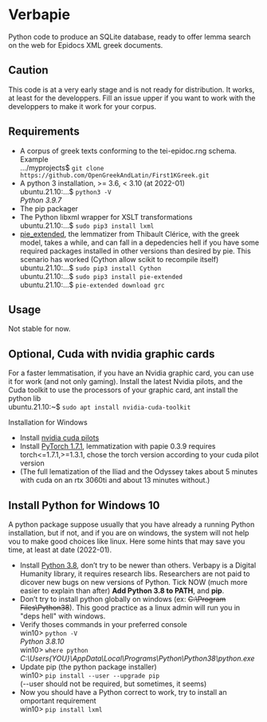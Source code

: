 # Verbapie
 Python code to produce an SQLite database, ready to offer lemma search on the web for Epidocs XML greek documents. 

## Caution

This code is at a very early stage and is not ready for distribution. It works, at least for the developpers. Fill an issue upper if you want to work with the developpers to make it work for your corpus.

## Requirements

* A corpus of greek texts conforming to the tei-epidoc.rng schema. Example
<br>…/myprojects$ `git clone https://github.com/OpenGreekAndLatin/First1KGreek.git`
* A python 3 installation, >= 3.6, < 3.10 (at 2022-01)
<br>ubuntu.21.10:…$ `python3 -V`
<br>_Python 3.9.7_
* The pip packager
* The Python libxml wrapper for XSLT transformations
<br>ubuntu.21.10:…$ `sudo pip3 install lxml`
* [pie_extended](https://github.com/hipster-philology/nlp-pie-taggers), the lemmatizer from Thibault Clérice, with the greek model, takes a while, and can fall in a depedencies hell if you have some required packages installed in other versions than desired by pie. This scenario has worked (Cython allow scikit to recompile itself)
<br>ubuntu.21.10:…$ `sudo pip3 install Cython`
<br>ubuntu.21.10:…$ `sudo pip3 install pie-extended`
<br>ubuntu.21.10:…$ `pie-extended download grc`

## Usage

Not stable for now.

## Optional, Cuda with nvidia graphic cards

For a faster lemmatisation, if you have an Nvidia graphic card, you can use it for work (and not only gaming). Install the latest Nvidia pilots, and the Cuda toolkit to use the processors of your graphic card, ant install the python lib 
<br>ubuntu.21.10:~$ `sudo apt install nvidia-cuda-toolkit`

Installation for Windows
* Install [nvidia cuda pilots](https://docs.nvidia.com/cuda/cuda-installation-guide-microsoft-windows/index.html)
* Install [PyTorch 1.7.1](https://pytorch.org/get-started/previous-versions/#linux-and-windows-7), lemmatization with papie 0.3.9 requires torch<=1.7.1,>=1.3.1, chose the torch version according to your cuda pilot version
* (The full lematization of the Iliad and the Odyssey takes about 5 minutes with cuda on an rtx 3060ti and about 13 minutes without.)
## Install Python for Windows 10

A python package suppose usually that you have already a running Python installation, but if not, and if you are on windows, the system will not help vou to make good choices like linux. Here some hints that may save you time, at least at date (2022-01).

* Install [Python 3.8](https://www.python.org/downloads/release/python-380/), don’t try to be newer than others. Verbapy is a Digital Humanity library, it requires research libs. Researchers are not paid to dicover new bugs on new versions of Python. Tick NOW (much more easier to explain than after) **Add Python 3.8 to PATH**, and **pip**.
* Don’t try to install python globally on windows (ex: ~~C:\Program Files\Python38~~). This good practice as a linux admin will run you in "deps hell" with windows.
* Verify thoses commands in your preferred console
<br>win10> `python -V`
<br>_Python 3.8.10_
<br>win10> `where python`
<br>_C:\Users\{YOU}\AppData\Local\Programs\Python\Python38\python.exe_
* Update pip (the python package installer)
<br>win10> `pip install --user --upgrade pip`
<br>(--user should not be required, but sometimes, it seems)
* Now you should have a Python correct to work, try to install an omportant requirement
<br>win10> `pip install lxml`
